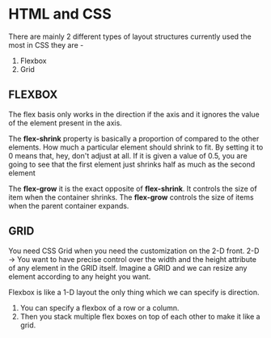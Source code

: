# HTML and CSS

There are mainly 2 different types of layout structures currently used the most in CSS
they are -

1. Flexbox
2. Grid

## FLEXBOX

The flex basis only works in the direction if the axis and it ignores the value of the element present in the axis.

The **flex-shrink** property is basically a proportion of compared to the other elements. How much a particular element should shrink to fit.
By setting it to 0 means that, hey, don't adjust at all. If it is given a value of 0.5, you are going to see that the first element just shrinks half as much as the second element

The **flex-grow** it is the exact opposite of **flex-shrink**. It controls the size of item when the container shrinks. The **flex-grow** controls the size of items when the parent container expands.

## GRID

You need CSS Grid when you need the customization on the 2-D front.
2-D -> You want to have precise control over the width and the height attribute of any element in the GRID itself.
Imagine a GRID and we can resize any element according to any height you want.

Flexbox is like a 1-D layout the only thing which we can specify is direction.

1. You can specify a flexbox of a row or a column.
2. Then you stack multiple flex boxes on top of each other to make it like a grid.
